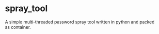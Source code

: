 # spray_tool

A simple multi-threaded password spray tool written in python and packed as container.
